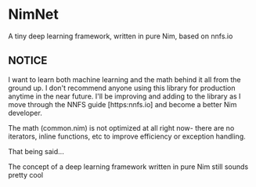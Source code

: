# NimNet
A tiny deep learning framework, written in pure Nim, based on nnfs.io

## NOTICE
I want to learn both machine learning and the math behind it all from the ground up. I don't recommend anyone using this library for production anytime in the near future. I'll be improving and adding to the library as I move through the NNFS guide [https:nnfs.io] and become a better Nim developer.

The math (common.nim) is not optimized at all right now- there are no iterators, inline functions, etc to improve efficiency or exception handling.

That being said...

The concept of a deep learning framework written in pure Nim still sounds pretty cool
